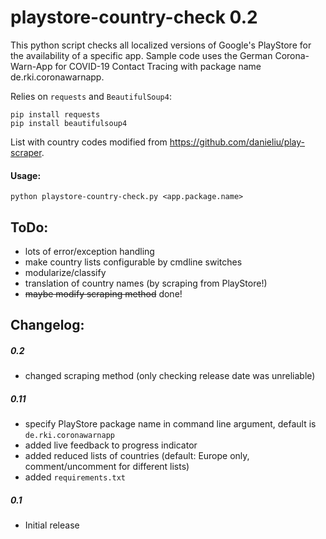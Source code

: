 # playstore-country-check 0.2
This python script checks all localized versions of Google's PlayStore for the availability of a specific app. Sample code uses the German Corona-Warn-App for COVID-19 Contact Tracing with package name de.rki.coronawarnapp.

Relies on `requests` and `BeautifulSoup4`:

```
pip install requests
pip install beautifulsoup4
```

List with country codes modified from https://github.com/danieliu/play-scraper.

#### Usage:
```
python playstore-country-check.py <app.package.name>
```

## ToDo:

- lots of error/exception handling
- make country lists configurable by cmdline switches
- modularize/classify
- translation of country names (by scraping from PlayStore!)
- ~~maybe modify scraping method~~ done!

## Changelog:

##### 0.2

- changed scraping method (only checking release date was unreliable)

##### 0.11

- specify PlayStore package name in command line argument, default is `de.rki.coronawarnapp`
- added live feedback to progress indicator
- added reduced lists of countries (default: Europe only, comment/uncomment for different lists)
- added `requirements.txt`

##### 0.1

- Initial release

